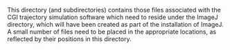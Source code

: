 This directory (and subdirectories) contains those files associated with the CGI trajectory simulation software which need to reside under the ImageJ directory,
which will have been created as part of the installation of ImageJ.
A small number of files need to be placed in the appropriate locations, as reflected by their positions in this directory.
